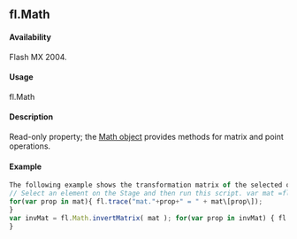 ## fl.Math

#### Availability

Flash MX 2004.

#### Usage

fl.Math

#### Description

Read-only property; the [Math object](#!AdobeDocs/developers-animatesdk-docs/master/Math_object/Math_summary.md) provides methods for matrix and point operations.

#### Example

```javascript
The following example shows the transformation matrix of the selected object and its inverse:
// Select an element on the Stage and then run this script. var mat =fl.getDocumentDOM().selection\[0\].matrix;
for(var prop in mat){ fl.trace("mat."+prop+" = " + mat\[prop\]);
}
var invMat = fl.Math.invertMatrix( mat ); for(var prop in invMat) { fl.trace("invMat."+prop+" = " + invMat\[prop\]);
}

```